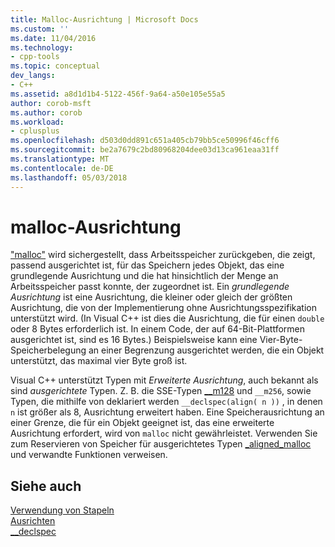 ```yaml
---
title: Malloc-Ausrichtung | Microsoft Docs
ms.custom: ''
ms.date: 11/04/2016
ms.technology:
- cpp-tools
ms.topic: conceptual
dev_langs:
- C++
ms.assetid: a8d1d1b4-5122-456f-9a64-a50e105e55a5
author: corob-msft
ms.author: corob
ms.workload:
- cplusplus
ms.openlocfilehash: d503d0dd891c651a405cb79bb5ce50996f46cff6
ms.sourcegitcommit: be2a7679c2bd80968204dee03d13ca961eaa31ff
ms.translationtype: MT
ms.contentlocale: de-DE
ms.lasthandoff: 05/03/2018
---
```

# <a name="malloc-alignment"></a>malloc-Ausrichtung
["malloc"](../c-runtime-library/reference/malloc.md) wird sichergestellt, dass Arbeitsspeicher zurückgeben, die zeigt, passend ausgerichtet ist, für das Speichern jedes Objekt, das eine grundlegende Ausrichtung und die hat hinsichtlich der Menge an Arbeitsspeicher passt konnte, der zugeordnet ist. Ein *grundlegende Ausrichtung* ist eine Ausrichtung, die kleiner oder gleich der größten Ausrichtung, die von der Implementierung ohne Ausrichtungsspezifikation unterstützt wird. (In Visual C++ ist dies die Ausrichtung, die für einen `double` oder 8 Bytes erforderlich ist. In einem Code, der auf 64-Bit-Plattformen ausgerichtet ist, sind es 16 Bytes.) Beispielsweise kann eine Vier-Byte-Speicherbelegung an einer Begrenzung ausgerichtet werden, die ein Objekt unterstützt, das maximal vier Byte groß ist.  
  
 Visual C++ unterstützt Typen mit *Erweiterte Ausrichtung*, auch bekannt als sind *ausgerichtete* Typen. Z. B. die SSE-Typen [__m128](../cpp/m128.md) und `__m256`, sowie Typen, die mithilfe von deklariert werden `__declspec(align( n ))` , in denen `n` ist größer als 8, Ausrichtung erweitert haben. Eine Speicherausrichtung an einer Grenze, die für ein Objekt geeignet ist, das eine erweiterte Ausrichtung erfordert, wird von `malloc` nicht gewährleistet. Verwenden Sie zum Reservieren von Speicher für ausgerichtetes Typen [_aligned_malloc](../c-runtime-library/reference/aligned-malloc.md) und verwandte Funktionen verweisen.  
  
## <a name="see-also"></a>Siehe auch  
 [Verwendung von Stapeln](../build/stack-usage.md)   
 [Ausrichten](../cpp/align-cpp.md)   
 [__declspec](../cpp/declspec.md)